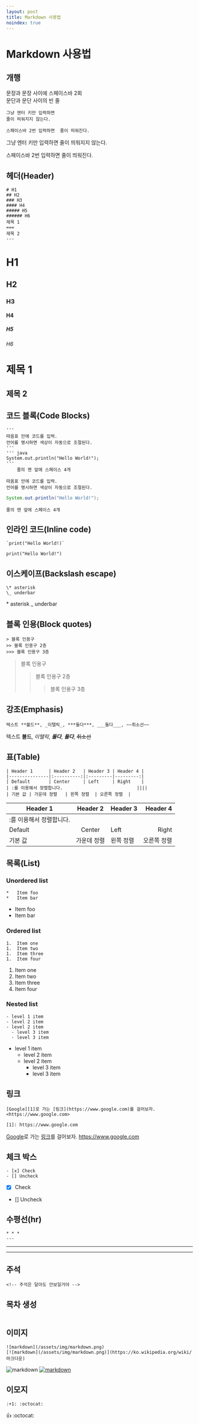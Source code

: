 ```yaml
---
layout: post
title: Markdown 사용법
noindex: true
---
```

# Markdown 사용법
## 개행
문장과 문장 사이에 스페이스바 2회  
문단과 문단 사이의 빈 줄  

```
그냥 엔터 키만 입력하면
줄이 띄워지지 않는다.

스페이스바 2번 입력하면  줄이 띄워진다.
```
그냥 엔터 키만 입력하면
줄이 띄워지지 않는다.

스페이스바 2번 입력하면  줄이 띄워진다.
## 헤더(Header)
```
# H1
## H2
### H3
#### H4
##### H5
###### H6
제목 1
===
제목 2
---
```
# H1
## H2
### H3
#### H4
##### H5
###### H6
제목 1
===
제목 2
---
## 코드 블록(Code Blocks)
```
'''
따옴표 안에 코드를 입력.  
언어를 명시하면 색상이 자동으로 조절된다.
'''
''' java
System.out.println("Hello World!");
'''
    줄의 맨 앞에 스페이스 4개
```
```
따옴표 안에 코드를 입력.  
언어를 명시하면 색상이 자동으로 조절된다.
```
```java
System.out.println("Hello World!");
```
    줄의 맨 앞에 스페이스 4개

## 인라인 코드(Inline code)
```
`print("Hello World!)`
```
`print("Hello World!")`
## 이스케이프(Backslash escape)
```
\* asterisk
\_ underbar
```
\* asterisk
\_ underbar
## 블록 인용(Block quotes)
```
> 블록 인용구
>> 블록 인용구 2층
>>> 블록 인용구 3층
```
> 블록 인용구
>> 블록 인용구 2층
>>> 블록 인용구 3층
## 강조(Emphasis)
```
텍스트 **볼드**, _이탤릭_, ***둘다***, ___둘다___, ~~취소선~~
```
텍스트 **볼드**, _이탤릭_, ***둘다***, ___둘다___, ~~취소선~~
## 표(Table)
```
| Header 1      | Header 2   | Header 3 | Header 4 |
|---------------|:----------:|:---------|---------:|
| Default       | Center     | Left     | Right    |
| :를 이용해서 정렬합니다.                            ||||
| 기본 값 | 가운데 정렬   | 왼쪽 정렬  | 오른쪽 정렬  |
```
| Header 1      | Header 2   | Header 3 | Header 4 |
|---------------|:----------:|:---------|---------:|
| :를 이용해서 정렬합니다.                            ||||
| Default       | Center     | Left     | Right    |
| 기본 값 | 가운데 정렬   | 왼쪽 정렬  | 오른쪽 정렬  |
## 목록(List)
### Unordered list
```
*   Item foo
*   Item bar
```
*   Item foo
*   Item bar
### Ordered list
```
1.  Item one
1.  Item two
1.  Item three
1.  Item four
```
1.  Item one
1.  Item two
1.  Item three
1.  Item four
### Nested list
```
- level 1 item
- level 2 item
- level 2 item
  - level 3 item
  - level 3 item
```
- level 1 item
  - level 2 item
  - level 2 item
    - level 3 item
    - level 3 item
## 링크
```
[Google][1]로 가는 [링크](https://www.google.com)를 걸어보자.
<https://www.google.com>

[1]: https://www.google.com
```
[Google][1]로 가는 [링크](https://www.google.com)를 걸어보자.
<https://www.google.com>

[1]: https://www.google.com
## 체크 박스
```
- [x] Check
- [] Uncheck
```
- [x] Check
- [] Uncheck
## 수평선(hr)
```
* * *
---
```
* * *
---
## 주석
```
<!-- 주석은 달아도 안보일거야 -->
```
<!-- 주석은 달아도 안보일거야 -->
## 목차 생성
```
```
## 이미지
```
![markdown](/assets/img/markdown.png)
[![markdown](/assets/img/markdown.png)](https://ko.wikipedia.org/wiki/마크다운)
```
![markdown](/assets/img/markdown.png)
[![markdown](/assets/img/markdown.png)](https://ko.wikipedia.org/wiki/마크다운)
## 이모지
```
:+1: :octocat:
```
:+1: :octocat:
